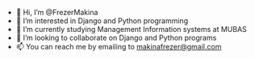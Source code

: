 - 👋 Hi, I’m @FrezerMakina
- 👀 I’m interested in Django and Python programming
- 🌱 I’m currently studying Management Information systems at MUBAS
- 💞️ I’m looking to collaborate on Django and Python programs
- 📫 You can reach me by emailing to makinafrezer@gmail.com

<!---
FrezerMakina/FrezerMakina is a ✨ special ✨ repository because its `README.md` (this file) appears on your GitHub profile.
You can click the Preview link to take a look at your changes.
--->
